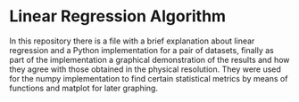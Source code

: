 # Linear Regression Algorithm

In this repository there is a file with a brief explanation about linear regression and a Python implementation for a pair of datasets, finally as part of the implementation a graphical demonstration of the results and how they agree with those obtained in the physical resolution. They were used for the numpy implementation to find certain statistical metrics by means of functions and matplot for later graphing.
